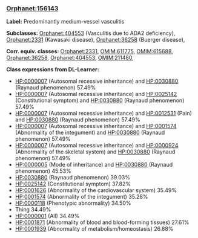 
### [Orphanet:156143](http://www.orpha.net/ORDO/Orphanet_156143)
**Label:** Predominantly medium-vessel vasculitis

**Subclasses:** [Orphanet:404553](http://www.orpha.net/ORDO/Orphanet_404553) (Vasculitis due to ADA2 deficiency), [Orphanet:2331](http://www.orpha.net/ORDO/Orphanet_2331) (Kawasaki disease), [Orphanet:36258](http://www.orpha.net/ORDO/Orphanet_36258) (Buerger disease), 

**Corr. equiv. classes:** [Orphanet:2331](http://www.orpha.net/ORDO/Orphanet_2331), [OMIM:611775](http://purl.obolibrary.org/obo/OMIM_611775), [OMIM:615688](http://purl.obolibrary.org/obo/OMIM_615688), [Orphanet:36258](http://www.orpha.net/ORDO/Orphanet_36258), [Orphanet:404553](http://www.orpha.net/ORDO/Orphanet_404553), [OMIM:211480](http://purl.obolibrary.org/obo/OMIM_211480), 

**Class expressions from DL-Learner:**

- [HP:0000007](http://purl.obolibrary.org/obo/HP_0000007) (Autosomal recessive inheritance) and [HP:0030880](http://purl.obolibrary.org/obo/HP_0030880) (Raynaud phenomenon) 57.49%
- [HP:0000007](http://purl.obolibrary.org/obo/HP_0000007) (Autosomal recessive inheritance) and [HP:0025142](http://purl.obolibrary.org/obo/HP_0025142) (Constitutional symptom) and [HP:0030880](http://purl.obolibrary.org/obo/HP_0030880) (Raynaud phenomenon) 57.49%
- [HP:0000007](http://purl.obolibrary.org/obo/HP_0000007) (Autosomal recessive inheritance) and [HP:0012531](http://purl.obolibrary.org/obo/HP_0012531) (Pain) and [HP:0030880](http://purl.obolibrary.org/obo/HP_0030880) (Raynaud phenomenon) 57.49%
- [HP:0000007](http://purl.obolibrary.org/obo/HP_0000007) (Autosomal recessive inheritance) and [HP:0001574](http://purl.obolibrary.org/obo/HP_0001574) (Abnormality of the integument) and [HP:0030880](http://purl.obolibrary.org/obo/HP_0030880) (Raynaud phenomenon) 57.49%
- [HP:0000007](http://purl.obolibrary.org/obo/HP_0000007) (Autosomal recessive inheritance) and [HP:0000924](http://purl.obolibrary.org/obo/HP_0000924) (Abnormality of the skeletal system) and [HP:0030880](http://purl.obolibrary.org/obo/HP_0030880) (Raynaud phenomenon) 57.49%
- [HP:0000005](http://purl.obolibrary.org/obo/HP_0000005) (Mode of inheritance) and [HP:0030880](http://purl.obolibrary.org/obo/HP_0030880) (Raynaud phenomenon) 45.53%
- [HP:0030880](http://purl.obolibrary.org/obo/HP_0030880) (Raynaud phenomenon) 39.03%
- [HP:0025142](http://purl.obolibrary.org/obo/HP_0025142) (Constitutional symptom) 37.82%
- [HP:0001626](http://purl.obolibrary.org/obo/HP_0001626) (Abnormality of the cardiovascular system) 35.49%
- [HP:0001574](http://purl.obolibrary.org/obo/HP_0001574) (Abnormality of the integument) 35.28%
- [HP:0000118](http://purl.obolibrary.org/obo/HP_0000118) (Phenotypic abnormality) 34.50%
- Thing 34.49%
- [HP:0000001](http://purl.obolibrary.org/obo/HP_0000001) (All) 34.49%
- [HP:0001871](http://purl.obolibrary.org/obo/HP_0001871) (Abnormality of blood and blood-forming tissues) 27.61%
- [HP:0001939](http://purl.obolibrary.org/obo/HP_0001939) (Abnormality of metabolism/homeostasis) 26.88%


